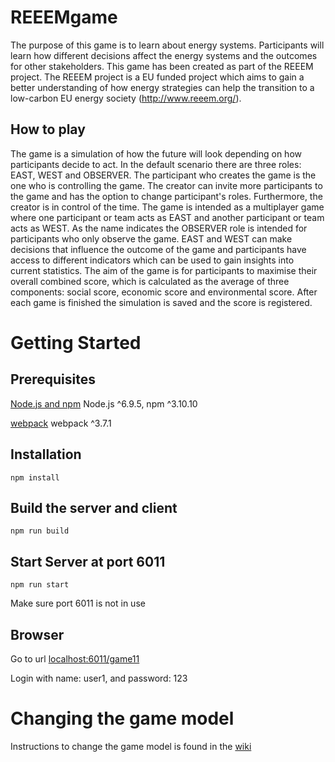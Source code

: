 # REEEMgame
The purpose of this game is to learn about energy systems. Participants will learn how different decisions affect the energy systems and the outcomes for other stakeholders.
This game has been created as part of the REEEM project. The REEEM project is a EU funded project which aims to gain a better understanding of how energy strategies can help the transition to a low-carbon EU energy society (http://www.reeem.org/).
## How to play
The game is a simulation of how the future will look depending on how participants decide to act. In the default scenario there are three roles: EAST, WEST and OBSERVER. The participant who creates the game is the one who is controlling the game. The creator can invite more participants to the game and has the option to change participant's roles. Furthermore, the creator is in control of the time. The game is intended as a multiplayer game where one participant or team acts as EAST and another participant or team acts as WEST. As the name indicates the OBSERVER role is intended for participants who only observe the game. EAST and WEST can make decisions that influence the outcome of the game and participants have access to different indicators which can be used to gain insights into current statistics. The aim of the game is for participants to maximise their overall combined score, which is calculated as the average of three components: social score, economic score and environmental score. After each game is finished the simulation is saved and the score is registered. 
# Getting Started
## Prerequisites
[Node.js and npm](https://nodejs.org/en/download/)  Node.js ^6.9.5, npm ^3.10.10

[webpack](https://github.com/webpack/webpack)  webpack ^3.7.1
## Installation
	npm install 
## Build the server and client 
 	npm run build
## Start Server at port 6011
	npm run start
Make sure port 6011 is not in use

## Browser
Go to url [localhost:6011/game11](http://localhost:6011/game11/)

Login with name: user1, and password: 123

# Changing the game model
Instructions to change the game model is found in the [wiki](https://github.com/ReeemProject/REEEMgame-local/wiki)
	

